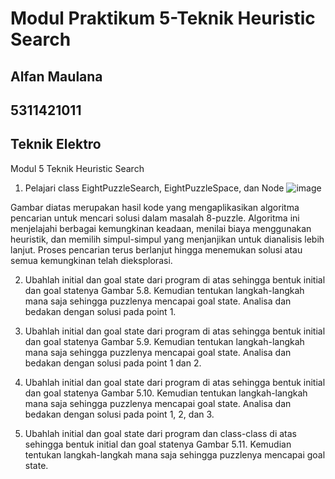 # Modul Praktikum 5-Teknik Heuristic Search
## Alfan Maulana
## 5311421011
## Teknik Elektro

Modul 5 Teknik Heuristic Search
1.	Pelajari class EightPuzzleSearch, EightPuzzleSpace, dan Node
 ![image](https://github.com/alfanmaulana011/Modul-Praktikum-5/assets/148432308/08d80e4f-4316-4393-a148-b005fda1e9bc)

Gambar diatas merupakan hasil kode yang mengaplikasikan algoritma pencarian untuk mencari solusi dalam masalah 8-puzzle. Algoritma ini menjelajahi berbagai kemungkinan keadaan, menilai biaya menggunakan heuristik, dan memilih simpul-simpul yang menjanjikan untuk dianalisis lebih lanjut. Proses pencarian terus berlanjut hingga menemukan solusi atau semua kemungkinan telah dieksplorasi.

2.	Ubahlah initial dan goal state dari program di atas sehingga bentuk initial dan goal statenya Gambar 5.8. Kemudian tentukan langkah-langkah mana saja sehingga puzzlenya mencapai goal state. Analisa dan bedakan dengan solusi pada point 1.

3.	Ubahlah initial dan goal state dari program di atas sehingga bentuk initial dan goal statenya Gambar 5.9. Kemudian tentukan langkah-langkah mana saja sehingga puzzlenya mencapai goal state. Analisa dan bedakan dengan solusi pada point 1 dan 2.
 

4.	Ubahlah initial dan goal state dari program di atas sehingga bentuk initial dan goal statenya Gambar 5.10. Kemudian tentukan langkah-langkah mana saja sehingga puzzlenya mencapai goal state. Analisa dan bedakan dengan solusi pada point 1, 2, dan 3.
 
5.	Ubahlah initial dan goal state dari program dan class-class di atas sehingga bentuk initial dan goal statenya Gambar 5.11. Kemudian tentukan langkah-langkah mana saja sehingga puzzlenya mencapai goal state.
